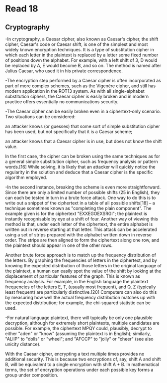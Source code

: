 # Read 18
## Cryptography
-In cryptography, a Caesar cipher, also known as Caesar's cipher, the shift cipher, Caesar's code or Caesar shift, is one of the simplest and most widely known encryption techniques. It is a type of substitution cipher in which each letter in the plaintext is replaced by a letter some fixed number of positions down the alphabet. For example, with a left shift of 3, D would be replaced by A, E would become B, and so on. The method is named after Julius Caesar, who used it in his private correspondence.

-The encryption step performed by a Caesar cipher is often incorporated as part of more complex schemes, such as the Vigenère cipher, and still has modern application in the ROT13 system. As with all single-alphabet substitution ciphers, the Caesar cipher is easily broken and in modern practice offers essentially no communications security.

-The Caesar cipher can be easily broken even in a ciphertext-only scenario. Two situations can be considered:


an attacker knows (or guesses) that some sort of simple substitution cipher has been used, but not specifically that it is a Caesar scheme;

an attacker knows that a Caesar cipher is in use, but does not know the shift value.

In the first case, the cipher can be broken using the same techniques as for a general simple substitution cipher, such as frequency analysis or pattern words.[16] While solving, it is likely that an attacker will quickly notice the regularity in the solution and deduce that a Caesar cipher is the specific algorithm employed.

-In the second instance, breaking the scheme is even more straightforward. Since there are only a limited number of possible shifts (25 in English), they can each be tested in turn in a brute force attack. One way to do this is to write out a snippet of the ciphertext in a table of all possible shifts[18] – a technique sometimes known as "completing the plain component". The example given is for the ciphertext "EXXEGOEXSRGI"; the plaintext is instantly recognisable by eye at a shift of four. Another way of viewing this method is that, under each letter of the ciphertext, the entire alphabet is written out in reverse starting at that letter. This attack can be accelerated using a set of strips prepared with the alphabet written down in reverse order. The strips are then aligned to form the ciphertext along one row, and the plaintext should appear in one of the other rows.

Another brute force approach is to match up the frequency distribution of the letters. By graphing the frequencies of letters in the ciphertext, and by knowing the expected distribution of those letters in the original language of the plaintext, a human can easily spot the value of the shift by looking at the displacement of particular features of the graph. This is known as frequency analysis. For example, in the English language the plaintext frequencies of the letters E, T, (usually most frequent), and Q, Z (typically least frequent) are particularly distinctive.[20] Computers can also do this by measuring how well the actual frequency distribution matches up with the expected distribution; for example, the chi-squared statistic can be used.

-For natural language plaintext, there will typically be only one plausible decryption, although for extremely short plaintexts, multiple candidates are possible. For example, the ciphertext MPQY could, plausibly, decrypt to either "aden" or "know" (assuming the plaintext is in English); similarly, "ALIIP" to "dolls" or "wheel"; and "AFCCP" to "jolly" or "cheer" (see also unicity distance).

With the Caesar cipher, encrypting a text multiple times provides no additional security. This is because two encryptions of, say, shift A and shift B, will be equivalent to a single encryption with shift A + B. In mathematical terms, the set of encryption operations under each possible key forms a group under composition.

